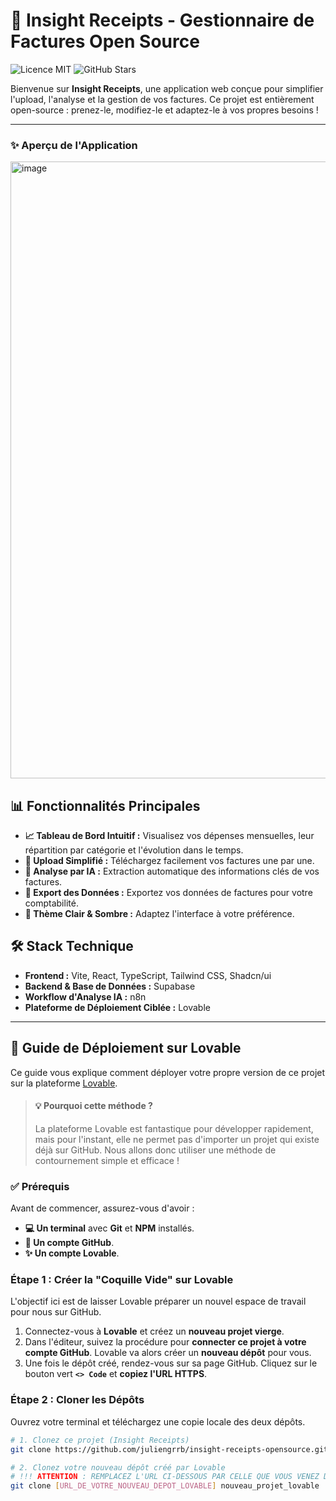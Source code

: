 # 🚀 Insight Receipts - Gestionnaire de Factures Open Source

![Licence MIT](https://img.shields.io/badge/Licence-MIT-blue.svg) ![GitHub Stars](https://img.shields.io/github/stars/juliengrrb/insight-receipts-opensource?style=social)

Bienvenue sur **Insight Receipts**, une application web conçue pour simplifier l'upload, l'analyse et la gestion de vos factures. Ce projet est entièrement open-source : prenez-le, modifiez-le et adaptez-le à vos propres besoins !

---

### ✨ Aperçu de l'Application
<img width="1917" height="987" alt="image" src="https://github.com/user-attachments/assets/dc8c3965-2fbd-45f7-8c7d-2384e7b6ede2" />


## 📊 Fonctionnalités Principales

-   **📈 Tableau de Bord Intuitif :** Visualisez vos dépenses mensuelles, leur répartition par catégorie et l'évolution dans le temps.
-   **🧾 Upload Simplifié :** Téléchargez facilement vos factures une par une.
-   **🤖 Analyse par IA :** Extraction automatique des informations clés de vos factures.
-   **📁 Export des Données :** Exportez vos données de factures pour votre comptabilité.
-   **🌙 Thème Clair & Sombre :** Adaptez l'interface à votre préférence.

## 🛠️ Stack Technique

-   **Frontend :** Vite, React, TypeScript, Tailwind CSS, Shadcn/ui
-   **Backend & Base de Données :** Supabase
-   **Workflow d'Analyse IA :** n8n
-   **Plateforme de Déploiement Ciblée :** Lovable

---

## 🚀 Guide de Déploiement sur Lovable

Ce guide vous explique comment déployer votre propre version de ce projet sur la plateforme [Lovable](https://lovable.dev).

> #### 💡 **Pourquoi cette méthode ?**
> La plateforme Lovable est fantastique pour développer rapidement, mais pour l'instant, elle ne permet pas d'importer un projet qui existe déjà sur GitHub. Nous allons donc utiliser une méthode de contournement simple et efficace !

### ✅ Prérequis

Avant de commencer, assurez-vous d'avoir :
-   **💻 Un terminal** avec **Git** et **NPM** installés.
-   **🐙 Un compte GitHub**.
-   **✨ Un compte Lovable**.

### Étape 1 : Créer la "Coquille Vide" sur Lovable

L'objectif ici est de laisser Lovable préparer un nouvel espace de travail pour nous sur GitHub.

1.  Connectez-vous à **Lovable** et créez un **nouveau projet vierge**.
2.  Dans l'éditeur, suivez la procédure pour **connecter ce projet à votre compte GitHub**. Lovable va alors créer un **nouveau dépôt** pour vous.
3.  Une fois le dépôt créé, rendez-vous sur sa page GitHub. Cliquez sur le bouton vert **`<> Code`** et **copiez l'URL HTTPS**.

### Étape 2 : Cloner les Dépôts

Ouvrez votre terminal et téléchargez une copie locale des deux dépôts.

```bash
# 1. Clonez ce projet (Insight Receipts)
git clone https://github.com/juliengrrb/insight-receipts-opensource.git projet_original

# 2. Clonez votre nouveau dépôt créé par Lovable
# !!! ATTENTION : REMPLACEZ L'URL CI-DESSOUS PAR CELLE QUE VOUS VENEZ DE COPIER !!!
git clone [URL_DE_VOTRE_NOUVEAU_DEPOT_LOVABLE] nouveau_projet_lovable

